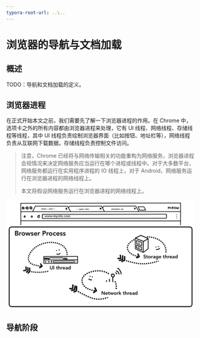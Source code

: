 ```yaml
---
typora-root-url: ..\..
---
```


# 浏览器的导航与文档加载

## 概述

TODO：导航和文档加载的定义。

## 浏览器进程

在正式开始本文之前，我们需要先了解一下浏览器进程的作用。在 Chrome 中，选项卡之外的所有内容都由浏览器进程来处理，它有 UI 线程、网络线程、存储线程等线程，其中 UI 线程负责绘制浏览器界面（比如按钮、地址栏等），网络线程负责从互联网下载数据，存储线程负责控制文件访问。

> 注意，Chrome 已经将与网络传输相关的功能重构为网络服务，浏览器进程会视情况来决定网络服务应当运行在哪个进程或线程中。对于大多数平台，网络服务都运行在实用程序进程的 IO 线程上，对于 Android，网络服务运行在浏览器进程的网络线程上。
>
> 本文将假设网络服务运行在浏览器进程的网络线程上。

![浏览器进程的作用](/static/image/markdown/chrome/navigation-and-document-loading/browser-process-role.png)

## 导航阶段
